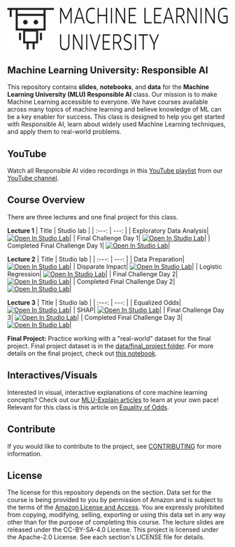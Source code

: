![logo](data/MLU_Logo.png)
## Machine Learning University: Responsible AI

This repository contains __slides__, __notebooks__, and __data__ for the __Machine Learning University (MLU) Responsible AI__ class. Our mission is to make Machine Learning accessible to everyone. We have courses available across many topics of machine learning and believe knowledge of ML can be a key enabler for success. This class is designed to help you get started with Responsible AI, learn about widely used Machine Learning techniques, and apply them to real-world problems.

## YouTube
Watch all Responsible AI video recordings in this [YouTube playlist](https://www.youtube.com/playlist?list=PL8P_Z6C4GcuVMxhwT9JO_nKuW0QMSJ-cZ) from our [YouTube channel](https://www.youtube.com/channel/UC12LqyqTQYbXatYS9AA7Nuw/playlists).

## Course Overview
There are three lectures and one final project for this class.

__Lecture 1__
| Title | Studio lab |
| :---: | ---: |
| Exploratory Data Analysis| [![Open In Studio Lab](https://studiolab.sagemaker.aws/studiolab.svg)](https://studiolab.sagemaker.aws/import/github/aws-samples/aws-machine-learning-university-responsible-ai/blob/master/notebooks/day_1/MLA-RESML-EDA.ipynb)|
| Final Challenge Day 1| [![Open In Studio Lab](https://studiolab.sagemaker.aws/studiolab.svg)](https://studiolab.sagemaker.aws/import/github/aws-samples/aws-machine-learning-university-responsible-ai/blob/master/notebooks/day_1/MLA-RESML-DAY1-FINAL-STUDENT-NB.ipynb)|
| Completed Final Challenge Day 1| [![Open In Studio Lab](https://studiolab.sagemaker.aws/studiolab.svg)](https://studiolab.sagemaker.aws/import/github/aws-samples/aws-machine-learning-university-responsible-ai/blob/master/notebooks/day_1/MLA-RESML-DAY1-FINAL-STUDENT-NB-SOLUTION.ipynb)|

__Lecture 2__
| Title | Studio lab |
| :---: | ---: |
| Data Preparation| [![Open In Studio Lab](https://studiolab.sagemaker.aws/studiolab.svg)](https://studiolab.sagemaker.aws/import/github/aws-samples/aws-machine-learning-university-responsible-ai/blob/master/notebooks/day_2/MLA-RESML-DATAPREP.ipynb)|
| Disparate Impact| [![Open In Studio Lab](https://studiolab.sagemaker.aws/studiolab.svg)](https://studiolab.sagemaker.aws/import/github/aws-samples/aws-machine-learning-university-responsible-ai/blob/master/notebooks/day_2/MLA-RESML-DI.ipynb)|
| Logistic Regression| [![Open In Studio Lab](https://studiolab.sagemaker.aws/studiolab.svg)](https://studiolab.sagemaker.aws/import/github/aws-samples/aws-machine-learning-university-responsible-ai/blob/master/notebooks/day_2/MLA-RESML-LOGREG.ipynb)|
| Final Challenge Day 2| [![Open In Studio Lab](https://studiolab.sagemaker.aws/studiolab.svg)](https://studiolab.sagemaker.aws/import/github/aws-samples/aws-machine-learning-university-responsible-ai/blob/master/notebooks/day_2/MLA-RESML-DAY2-FINAL-STUDENT-NB.ipynb)|
| Completed Final Challenge Day 2| [![Open In Studio Lab](https://studiolab.sagemaker.aws/studiolab.svg)](https://studiolab.sagemaker.aws/import/github/aws-samples/aws-machine-learning-university-responsible-ai/blob/master/notebooks/day_2/MLA-RESML-DAY2-FINAL-STUDENT-NB-SOLUTION.ipynb)|

__Lecture 3__
| Title | Studio lab |
| :---: | ---: |
| Equalized Odds| [![Open In Studio Lab](https://studiolab.sagemaker.aws/studiolab.svg)](https://studiolab.sagemaker.aws/import/github/aws-samples/aws-machine-learning-university-responsible-ai/blob/master/notebooks/day_2/MLA-RESML-ODDS.ipynb)|
| SHAP| [![Open In Studio Lab](https://studiolab.sagemaker.aws/studiolab.svg)](https://studiolab.sagemaker.aws/import/github/aws-samples/aws-machine-learning-university-responsible-ai/blob/master/notebooks/day_2/MLA-RESML-SHAP.ipynb)|
| Final Challenge Day 3| [![Open In Studio Lab](https://studiolab.sagemaker.aws/studiolab.svg)](https://studiolab.sagemaker.aws/import/github/aws-samples/aws-machine-learning-university-responsible-ai/blob/master/notebooks/day_2/MLA-RESML-DAY3-FINAL-STUDENT-NB.ipynb)|
| Completed Final Challenge Day 3| [![Open In Studio Lab](https://studiolab.sagemaker.aws/studiolab.svg)](https://studiolab.sagemaker.aws/import/github/aws-samples/aws-machine-learning-university-responsible-ai/blob/master/notebooks/day_2/MLA-RESML-DAY3-FINAL-STUDENT-NB-SOLUTION.ipynb)|


__Final Project:__ Practice working with a "real-world" dataset for the final project. Final project dataset is in the [data/final_project folder](https://github.com/aws-samples/aws-machine-learning-university-responsible-ai/tree/master/data/final_project). For more details on the final project, check out [this notebook](https://github.com/aws-samples/aws-machine-learning-university-responsible-ai/blob/main/notebooks/day_1/MLA-RESML-DAY1-FINAL-STUDENT-NB.ipynb).

## Interactives/Visuals
Interested in visual, interactive explanations of core machine learning concepts? Check out our [MLU-Explain articles](https://mlu-explain.github.io/) to learn at your own pace! Relevant for this class is this article on [Equality of Odds](https://mlu-explain.github.io/equality-of-odds/).

## Contribute
If you would like to contribute to the project, see [CONTRIBUTING](CONTRIBUTING.md) for more information.

## License
The license for this repository depends on the section.  Data set for the course is being provided to you by permission of Amazon and is subject to the terms of the [Amazon License and Access](https://www.amazon.com/gp/help/customer/display.html?nodeId=201909000). You are expressly prohibited from copying, modifying, selling, exporting or using this data set in any way other than for the purpose of completing this course. The lecture slides are released under the CC-BY-SA-4.0 License.  This project is licensed under the Apache-2.0 License. See each section's LICENSE file for details.
